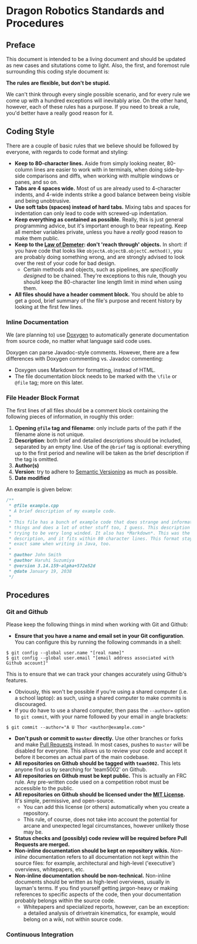 # Dragon Robotics Standards and Procedures

## Preface
This document is intended to be a living document and should be updated as new
cases and situtations come to light.
Also, the first, and foremost rule surrounding this coding style document is:

**The rules are flexible, but don't be stupid.**

We can't think through every single possible scenario, and for every rule we
come up with a hundred exceptions will inevitably arise. On the other hand,
however, each of these rules has a purpose.
If you need to break a rule, you'd better have a really good reason for it.

## Coding Style
There are a couple of basic rules that we believe should be followed by everyone,
with regards to code format and styling:

* **Keep to 80-character lines.** Aside from simply looking neater, 80-column
lines are easier to work with in terminals, when doing side-by-side comparisons
and diffs, when working with multiple windows or panes, and so on.
* **Tabs are 4 spaces wide.** Most of us are already used to 4-character indents,
and 4-wide indents strike a good balance between being visible and being
unobtrusive.
* **Use soft tabs (spaces) instead of hard tabs.** Mixing tabs and spaces for
indentation can only lead to code with screwed-up indentation.
* **Keep everything as contained as possible.** Really, this is just general
programming advice, but it's important enough to bear repeating. Keep all member
variables private, unless you have a _really_ good reason to make them public.
* **Keep to the [Law of Demeter](https://en.wikipedia.org/wiki/Law_of_Demeter):
don't 'reach through' objects.**
In short: if you have code that looks like `objectA.objectB.objectC.method()`,
you are probably doing something wrong, and are strongly advised to look over
the rest of your code for bad design.
  * Certain methods and objects, such as pipelines, are _specifically designed_
to be chained. They're exceptions to this rule, though you should keep the
80-character line length limit in mind when using them.
* **All files should have a header comment block.** You should be able to get
a good, brief summary of the file's purpose and recent history by looking at
the first few lines.

### Inline Documentation
We (are planning to) use [Doxygen](https://www.stack.nl/~dimitri/doxygen/) to
automatically generate documentation from source code, no matter what language
said code uses.

Doxygen can parse Javadoc-style comments. However, there are a few differences
with Doxygen commenting vs. Javadoc commenting:
* Doxygen uses Markdown for formatting, instead of HTML.
* The file documentation block needs to be marked with the `\file` or `@file`
tag; more on this later.

### File Header Block Format
The first lines of all files should be a comment block containing the following
pieces of information, in roughly this order:
1. **Opening `@file` tag and filename**: only include parts of the path if the
filename alone is not unique.
2. **Description**: both brief and detailed descriptions should be included,
separated by an empty line. Use of the `@brief` tag is optional: everything
up to the first period and newline will be taken as the brief description if
the tag is omitted.
3. **Author(s)**
4. **Version**: try to adhere to [Semantic Versioning](http://semver.org) as
much as possible.
5. **Date modified**

An example is given below:
```c++
/**
 * @file example.cpp
 * A brief description of my example code.
 *
 * This file has a bunch of example code that does strange and informative
 * things and does a lot of other stuff too, I guess. This description is
 * trying to be very long winded. It also has *Markdown*. This was the detailed
 * description, and it fits within 80 character lines. This format stays the
 * exact same when writing in Java, too.
 *
 * @author John Smith
 * @author Haruhi Suzumiya
 * @version 3.14.159-alpha+572e52d
 * @date January 19, 2038
 */
```

## Procedures

### Git and Github
Please keep the following things in mind when working with Git and Github:
* **Ensure that you have a name and email set in your Git configuration**.
You can configure this by running the following commands in a shell:
```shell
$ git config --global user.name "[real name]"
$ git config --global user.email "[email address associated with Github account]"
```
This is to ensure that we can track your changes accurately using Github's
features.
  * Obviously, this won't be possible if you're using a shared computer (i.e. a
school laptop): as such, using a shared computer to make commits is discouraged.
  * If you do have to use a shared computer, then pass the `--author=` option to
`git commit`, with your name followed by your email in angle brackets:
```shell
$ git commit --author="A U Thor <author@example.com>"
```
* **Don't push or commit to `master` directly.** Use other branches or forks
and make [Pull Requests](https://help.github.com/articles/about-pull-requests/)
instead. In most cases, pushes to `master` will be disabled for everyone.
This allows us to review your code and accept it before it becomes an actual
part of the main codebase.
* **All repositories on Github should be tagged with `team5002`.**
This lets anyone find us by searching for 'team5002' on Github.
* **All repositories on Github must be kept public.** This is actually an
FRC rule. Any pre-written code used on a competition robot must be accessible
to the public.
* **All repositories on Github should be licensed under the
[MIT License](https://choosealicense.com/licenses/mit/).** It's simple,
permissive, and open-source.
  * You can add this license (or others) automatically when you create a
  repository.
  * This rule, of course, does not take into account the potential for arcane
  and unexpected legal circumstances, however unlikely those may be.
* **Status checks and (possibly) code review will be required before Pull
Requests are merged.**
* **Non-inline documentation should be kept on repository wikis.** _Non-inline_
documentation refers to all documentation not kept within the source files:
for example, architectural and high-level ('executive') overviews, whitepapers,
etc.
* **Non-inline documentation should be non-technical.** Non-inline documents
should be written as high-level overviews, usually in layman's terms. If you
find yourself getting jargon-heavy or making references to specific aspects
of the code, then your documentation probably belongs within the source code.
  * Whitepapers and specialized reports, however, can be an exception: a detailed
analysis of drivetrain kinematics, for example, would belong on a wiki, not
within source code.

### Continuous Integration
